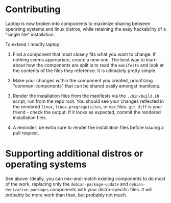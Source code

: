 Contributing
============

Laptop is now broken into components to maximize sharing between operating
systems and linux distros, while retaining the easy hackability of a "single
file" installation.

To extend / modify laptop:

1) Find a component that most closely fits what you want to change. If nothing
seems appropriate, create a new one. The best way to learn about how the
components are split is to read the `manifests` and look at the contents of the
files they reference. It is ultimately pretty simple.

2) Make your changes within the component you created, prioritizing
"common-components" that can be shared easily amongst manifests.

3) Render the installation files from the manifests via the `./bin/build.sh`
script, run from the repo root. You should see your changes reflected in the
rendered `linux`, `linux-preqrequisites`, or `mac` files. `git diff` is your
friend - check the output. If it looks as expected, commit the rendered
installation files.

4) A reminder: be extra sure to render the installation files before issuing a pull request.

Supporting additional distros or operating systems
==================================================

See above.  Ideally, you can mix-and-match existing components to do most of
the work, replacing only the `debian-package-update` and
`debian-derivative-packages` components with your distro-specific files. It
will probably be more work than than, but probably not much.
